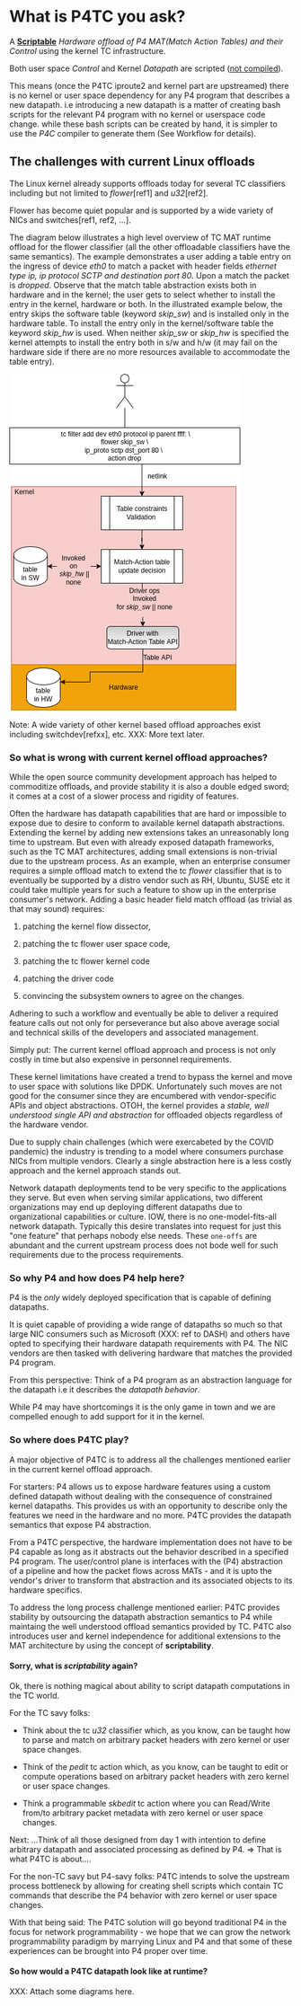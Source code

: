 # What is P4TC you ask? 

A **<u>Scriptable</u>** *Hardware offload of P4 MAT(Match Action Tables) and their Control* using the kernel TC infrastructure.

Both user space *Control* and Kernel *Datapath* are scripted (<u>not compiled</u>).

This means (once the P4TC iproute2 and kernel part are upstreamed) there is no kernel
or user space dependency for any P4 program that describes a new datapath.
i.e introducing a new datapath is a matter of creating bash scripts for the relevant
P4 program with no kernel or userspace code change. while these bash scripts can be
created by hand, it is simpler to use the *P4C* compiler to generate them (See Workflow
for details).

## The challenges with current Linux offloads

The Linux kernel already supports offloads today for several TC classifiers including but
not limited to *flower*[ref1] and *u32*[ref2].

Flower has become quiet popular and is supported by a wide variety of NICs and
switches[ref1, ref2, ...].

The diagram below illustrates a high level overview of TC MAT runtime offload for
the flower classifier (all the other offloadable classifiers have the same
semantics).
The example demonstrates a user adding a table entry on the ingress of device *eth0*
to match a packet with header fields *ethernet type ip, ip protocol SCTP and
destination port 80*. Upon a match the packet is *dropped*.
Observe that the match table abstraction exists both in hardware and in the kernel;
the user gets to select whether to install the entry in the kernel, hardware or both.
In the illustrated example below, the entry skips the software table (keyword *skip_sw*)
and is installed only in the hardware table. To install the entry only in the
kernel/software table the keyword *skip_hw* is used. When neither *skip_sw* or *skip_hw*
is specified the kernel attempts to install the entry both in s/w and h/w (it may fail
on the hardware side if there are no more resources available to accommodate the table entry).

![TC Flower Offload](./images/why-p4tc/tc-flower-offload.png)

Note: A wide variety of other kernel based offload approaches exist including
switchdev[refxx], etc. XXX: More text later.

### So what is wrong with current kernel offload approaches?

While the open source community development approach has helped to commoditize offloads,
and provide stability it is also a double edged sword; it comes at a cost of a slower
process and rigidity of features.

Often the hardware has datapath capabilities that are hard or impossible to expose
due to desire to conform to available kernel datapath abstractions.
Extending the kernel by adding new extensions takes an unreasonably long time to
upstream.  But even with already exposed datapath frameworks, such as the TC MAT
architectures, adding small extensions is non-trivial due to the upstream process.
As an example, when an enterprise consumer requires a simple offload match to extend
the tc *flower* classifier that is to eventually be supported by a distro vendor such
as RH, Ubuntu, SUSE etc it could take multiple years for such a feature to show up in
the enterprise consumer's network.
Adding a basic header field match offload (as trivial as that may sound) requires:  

1. patching the kernel flow dissector,

2. patching the tc flower user space code,

3. patching the tc flower kernel code

4. patching the driver code 

5. convincing the subsystem owners to agree on the changes. 

Adhering to such a workflow and eventually be able to deliver a required feature
calls out not only for perseverance but also above average social and technical skills
of the developers and associated management.

Simply put: The current kernel offload approach and process is not only costly
in time but also expensive in personnel requirements.

These kernel limitations have created a trend to bypass the kernel and move to user
space with solutions like DPDK. Unfortunately such moves are not good for the consumer
since they are encumbered with vendor-specific APIs and object abstractions.
OTOH, the kernel provides a _stable, well understood single API and abstraction_ for
offloaded objects regardless of the hardware vendor.

Due to supply chain challenges (which were exercabeted by the COVID pandemic)
the industry is trending to a model where consumers purchase NICs from multiple
vendors. Clearly a single abstraction here is a less costly approach and the kernel
approach stands out.

Network datapath deployments tend to be very specific to the applications they serve.
But even when serving similar applications, two different organizations may end up
deploying different datapaths due to organizational capabilities or culture. IOW, there
is no one-model-fits-all network datapath.
Typically this desire translates into request for just this "one feature" that perhaps
nobody else needs. These `one-offs` are abundant and the current upstream process does
not bode well for such requirements due to the process requirements.

### So why P4 and how does P4 help here?

P4 is the *only* widely deployed specification that is capable of defining datapaths.

It is quiet capable of providing a wide range of datapaths so much so that
large NIC consumers such as Microsoft (XXX: ref to DASH) and others have opted
to specifying their hardware datapath requirements with P4. The NIC vendors are
then tasked with delivering hardware that matches the provided P4 program.

From this perspective:
Think of a P4 program as an abstraction language for the datapath i.e
it describes the *datapath behavior*.

While P4 may have shortcomings it is the only game in town and we are compelled enough
to add support for it in the kernel.

### So where does P4TC play?

A major objective of P4TC is to address all the challenges mentioned earlier in the
current kernel offload approach.

For starters: P4 allows us to expose hardware features using a custom defined datapath
without dealing with the consequence of constrained kernel datapaths. This provides
us with an opportunity to describe only the features we need in the hardware and no
more. P4TC provides the datapath semantics that expose P4 abstraction.

From a P4TC perspective, the hardware implementation does not have to be P4 capable as
long as it abstracts out the behavior described in a specified P4 program. The user/control plane is interfaces with the (P4) abstraction of a pipeline and how the packet flows across MATs - and it is upto the vendor's driver to transform that abstraction and its associated objects to its hardware specifics.

To address the long process challenge mentioned earlier:
P4TC provides stability by outsourcing the datapath abstraction semantics to P4
while maintaing the well understood offload semantics provided by TC.
P4TC also introduces user and kernel independence for additional extensions to the
MAT architecture by using the concept of **scriptability**.

#### Sorry, what is *scriptability* again?

Ok, there is nothing magical about ability to script datapath computations in
the TC world. 

For the TC savy folks:

 - Think about the tc *u32* classifier which, as you know, can be taught how to parse
   and match on arbitrary packet headers with zero kernel or user space changes.

 - Think of the *pedit* tc action which, as you know, can be taught to edit or compute
   operations based on arbitrary packet headers with zero kernel or user space changes.

 - Think a programmable *skbedit* tc action where you can Read/Write from/to arbitrary packet
   metadata with zero kernel or user space changes.

Next:
…Think of all those designed from day 1 with intention to define arbitrary datapath
 and associated processing as defined by P4.
 ⇒ That is what P4TC is about….

For the non-TC savy but P4-savy folks: P4TC intends to solve the upstream process bottleneck
by allowing for creating shell scripts which contain TC commands that describe the P4
behavior with zero kernel or user space changes.

With that being said: The P4TC solution will go beyond traditional P4 in the focus for
network programmability - we hope that we can grow the network programmability paradigm
by marrying Linux and P4 and that some of these experiences can be brought into P4 proper
over time.

#### So how would a P4TC datapath look like at runtime?

XXX: Attach some diagrams here.

